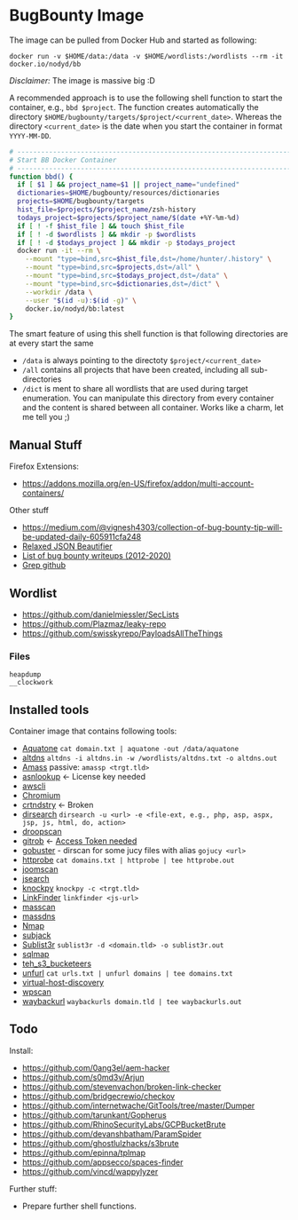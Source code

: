 # BugBounty Image

The image can be pulled from Docker Hub and started as following:
```
docker run -v $HOME/data:/data -v $HOME/wordlists:/wordlists --rm -it docker.io/nodyd/bb
``` 

*Disclaimer:* The image is massive big :D

A recommended approach is to use the following shell function to start the container, e.g., `bbd $project`. The function creates automatically the directory `$HOME/bugbounty/targets/$project/<current_date>`. Whereas the directory `<current_date>` is the date when you start the container in format `YYYY-MM-DD`. 
```bash
# --------------------------------------------------------------------------------------------------------------------------
# Start BB Docker Container
# --------------------------------------------------------------------------------------------------------------------------
function bbd() {
  if [ $1 ] && project_name=$1 || project_name="undefined"
  dictionaries=$HOME/bugbounty/resources/dictionaries
  projects=$HOME/bugbounty/targets
  hist_file=$projects/$project_name/zsh-history
  todays_project=$projects/$project_name/$(date +%Y-%m-%d)
  if [ ! -f $hist_file ] && touch $hist_file
  if [ ! -d $wordlists ] && mkdir -p $wordlists
  if [ ! -d $todays_project ] && mkdir -p $todays_project
  docker run -it --rm \
    --mount "type=bind,src=$hist_file,dst=/home/hunter/.history" \
    --mount "type=bind,src=$projects,dst=/all" \
    --mount "type=bind,src=$todays_project,dst=/data" \
    --mount "type=bind,src=$dictionaries,dst=/dict" \
    --workdir /data \
    --user "$(id -u):$(id -g)" \
    docker.io/nodyd/bb:latest
}

```

The smart feature of using this shell function is that following directories are at every start the same
- `/data` is always pointing to the directoty `$project/<current_date>`
- `/all` contains all projects that have been created, including all sub-directories
- `/dict` is ment to share all wordlists that are used during target enumeration. You can manipulate this directory from every container and the content is shared between all container. Works like a charm, let me tell you ;)


## Manual Stuff

Firefox Extensions:

- https://addons.mozilla.org/en-US/firefox/addon/multi-account-containers/

Other stuff

- https://medium.com/@vignesh4303/collection-of-bug-bounty-tip-will-be-updated-daily-605911cfa248
- [Relaxed JSON Beautifier](https://beautifier.io/)
- [List of bug bounty writeups (2012-2020)](https://pentester.land/list-of-bug-bounty-writeups.html)
- [Grep github](https://grep.app/)

## Wordlist

- https://github.com/danielmiessler/SecLists
- https://github.com/Plazmaz/leaky-repo
- https://github.com/swisskyrepo/PayloadsAllTheThings

### Files
```
heapdump
__clockwork
```

## Installed tools

Container image that contains following tools:

- [Aquatone](https://github.com/michenriksen/aquatone) `cat domain.txt | aquatone -out /data/aquatone`
- [altdns](https://github.com/infosec-au/altdns) `altdns -i altdns.in -w /wordlists/altdns.txt -o altdns.out`
- [Amass](https://github.com/OWASP/Amass) passive: `amassp <trgt.tld>`
- [asnlookup](https://github.com/yassineaboukir/Asnlookup) <- License key needed
- [awscli](https://github.com/aws/aws-cli)
- [Chromium](https://www.chromium.org/)
- [crtndstry](https://github.com/nahamsec/crtndstry) <- Broken
- [dirsearch](https://github.com/maurosoria/dirsearch) `dirsearch -u <url> -e <file-ext, e.g., php, asp, aspx, jsp, js, html, do, action>`
- [droopscan](https://github.com/droope/droopescan)
- [gitrob](https://github.com/michenriksen/gitrob) <- [Access Token needed](https://github.com/michenriksen/gitrob#github-access-token)
- [gobuster](https://github.com/OJ/gobuster) - dirscan for some jucy files with alias `gojucy <url>`
- [httprobe](https://github.com/tomnomnom/httprobe) `cat domains.txt | httprobe | tee httprobe.out`
- [joomscan](https://github.com/rezasp/joomscan)
- [jsearch](https://github.com/incogbyte/jsearch)
- [knockpy](https://github.com/guelfoweb/knock) `knockpy -c <trgt.tld>`
- [LinkFinder](https://github.com/GerbenJavado/LinkFinder) `linkfinder <js-url>`
- [masscan](https://github.com/robertdavidgraham/masscan)
- [massdns](https://github.com/blechschmidt/massdns)
- [Nmap](https://nmap.org/)
- [subjack](https://github.com/haccer/subjack)
- [Sublist3r](https://github.com/aboul3la/Sublist3r) `sublist3r -d <domain.tld> -o sublist3r.out`
- [sqlmap](https://github.com/sqlmapproject/sqlmap)
- [teh_s3_bucketeers](https://github.com/tomdev/teh_s3_bucketeers)
- [unfurl](https://github.com/tomnomnom/unfurl) `cat urls.txt | unfurl domains | tee domains.txt`
- [virtual-host-discovery](https://github.com/jobertabma/virtual-host-discovery)
- [wpscan](https://github.com/wpscanteam/wpscan)
- [waybackurl](https://github.com/tomnomnom/waybackurls) `waybackurls domain.tld | tee waybackurls.out`


## Todo

Install:
- https://github.com/0ang3el/aem-hacker
- https://github.com/s0md3v/Arjun
- https://github.com/stevenvachon/broken-link-checker
- https://github.com/bridgecrewio/checkov
- https://github.com/internetwache/GitTools/tree/master/Dumper
- https://github.com/tarunkant/Gopherus
- https://github.com/RhinoSecurityLabs/GCPBucketBrute
- https://github.com/devanshbatham/ParamSpider
- https://github.com/ghostlulzhacks/s3brute
- https://github.com/epinna/tplmap
- https://github.com/appsecco/spaces-finder	
- https://github.com/vincd/wappylyzer


Further stuff:

- Prepare further shell functions.
